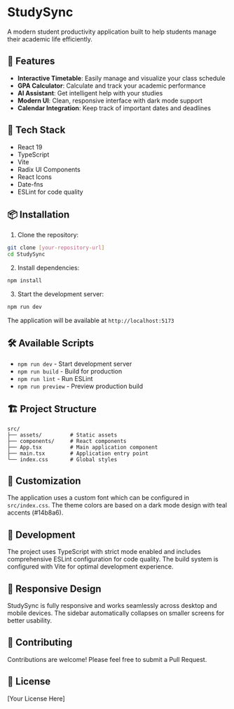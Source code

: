 # StudySync

A modern student productivity application built to help students manage their academic life efficiently.

## 🎯 Features

- **Interactive Timetable**: Easily manage and visualize your class schedule
- **GPA Calculator**: Calculate and track your academic performance
- **AI Assistant**: Get intelligent help with your studies
- **Modern UI**: Clean, responsive interface with dark mode support
- **Calendar Integration**: Keep track of important dates and deadlines

## 🚀 Tech Stack

- React 19
- TypeScript
- Vite
- Radix UI Components
- React Icons
- Date-fns
- ESLint for code quality

## 📦 Installation

1. Clone the repository:
```bash
git clone [your-repository-url]
cd StudySync
```

2. Install dependencies:
```bash
npm install
```

3. Start the development server:
```bash
npm run dev
```

The application will be available at `http://localhost:5173`

## 🛠️ Available Scripts

- `npm run dev` - Start development server
- `npm run build` - Build for production
- `npm run lint` - Run ESLint
- `npm run preview` - Preview production build

## 🏗️ Project Structure

```
src/
├── assets/         # Static assets
├── components/     # React components
├── App.tsx         # Main application component
├── main.tsx        # Application entry point
└── index.css       # Global styles
```

## 🎨 Customization

The application uses a custom font which can be configured in `src/index.css`. The theme colors are based on a dark mode design with teal accents (#14b8a6).

## 🔧 Development

The project uses TypeScript with strict mode enabled and includes comprehensive ESLint configuration for code quality. The build system is configured with Vite for optimal development experience.

## 📱 Responsive Design

StudySync is fully responsive and works seamlessly across desktop and mobile devices. The sidebar automatically collapses on smaller screens for better usability.

## 🤝 Contributing

Contributions are welcome! Please feel free to submit a Pull Request.

## 📄 License

[Your License Here]

